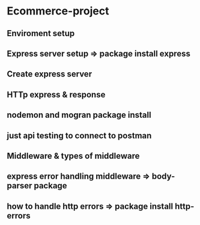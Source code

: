 # Ecommerce-project

## Enviroment setup

## Express server setup => package install express
## Create express server
## HTTp express & response
## nodemon and mogran package install
## just api testing to connect to postman
## Middleware & types of middleware
## express error handling middleware => body-parser package
## how to handle http errors => package install http-errors